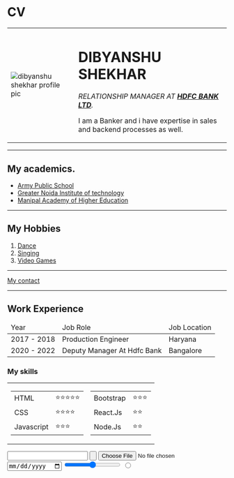 # CV
<!DOCTYPE html>
<HTML>
<head>
  <meta charset="utf-8">
  <title>Dibyu's personal site</title>
</head>

<body>
  <table cellspacing = "20">
    <tr>
      <td><img src="https://media-exp1.licdn.com/dms/image/C4D03AQHhsuMxj6zPTw/profile-displayphoto-shrink_800_800/0/1661700507432?e=1667433600&v=beta&t=LCldRlwP9MpdwyWwn9yLx9QOItnsdFwepb5-DeYSJCM" alt="dibyanshu shekhar profile pic"></td>
      <td><h1>DIBYANSHU SHEKHAR</h1>
      <p><em>RELATIONSHIP MANAGER AT <strong><a href="https://en.wikipedia.org/wiki/HDFC_Bank">HDFC BANK LTD</a></strong>.</em></p>
      <p>I am a Banker and i have expertise in sales and backend processes as well.</p></td>
    </tr>
  </table>
  <hr size ="3" noshade>
  <h2>My academics.</h2>
  <ul>
    <li><a href="https://www.apsfaizabad.in/">Army Public School</a></li>
    <li><a href="https://www.gniotgroup.edu.in/">Greater Noida Institute of technology</a></li>
    <li><a href="https://manipal.edu/mu.html">Manipal Academy of Higher Education</a></li>
  </ul>
  <hr size = "3">
  <h2>My Hobbies</h2>
  <ol>
    <li><a href="https://youtu.be/Vn-2MHLjFSM">Dance</a></li>
    <li><a href="https://en.wikipedia.org/wiki/Singing#:~:text=Singing%20is%20the%20act%20of,without%20accompaniment%20by%20musical%20instruments.">Singing</a></li>
    <li><a href="https://en.wikipedia.org/wiki/Video_game">Video Games</a></li>
  </ol>
  <hr size = "3" noshade>
  <a href="Contact Us.html">My contact</a>
  <hr size = "3" noshade>
  <h2>Work Experience</h2>
  <table cellspacing = "20">
    <thead>
      <tr>
        <td>Year</td>
        <td>Job Role</td>
        <td>Job Location</td>
      </tr>
   </thead>
      <tr>
      <td>2017 - 2018</td>
      <td>Production Engineer</td>
      <td>Haryana</td>
    </tr>
    <tr>
      <td>2020 - 2022</td>
      <td>Deputy Manager At Hdfc Bank</td>
      <td>Bangalore</td>
    </tr>
  </table>
  <h3>My skills</h3>
  <table>
    <tr>
      <td><table cellspacing = "20">
        <tr>
          <td>HTML</td>
          <td>⭐️⭐️⭐️⭐️⭐️</td>
        </tr>
        <tr>
          <td>CSS</td>
          <td>⭐️⭐️⭐️⭐️</td>
        </tr>
        <tr>
          <td>Javascript</td>
          <td>⭐️⭐️⭐️</td>
        </tr>
      </table></td>
      <td><table cellspacing = "20">
       <tr>
         <td>Bootstrap</td>
         <td>⭐️⭐️⭐️</td>
       </tr>
       <tr>
         <td>React.Js</td>
         <td>⭐️⭐️</td>
       </tr>
       <tr>
         <td>Node.Js</td>
         <td>⭐️⭐️</td>
       </tr>
      </table></td>
    </tr>
  </table>

</body>
</html>
<form class="" action="index.html" method="post">
  <label for="Name"></label>
  <input type="text" name="" value="">
  <input type="submit" name="" value="">
  <input type="file" name="" value="">
  <input type="date" name="" value="">
  <input type="range" name="" value="">
  <input type="radio" name="" value="">
</form>
